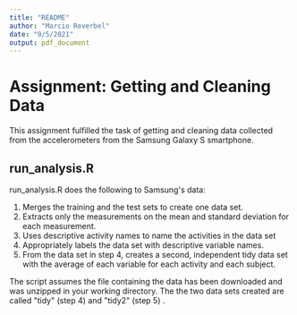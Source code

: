 ```yaml
---
title: "README"
author: "Marcio Reverbel"
date: "9/5/2021"
output: pdf_document
---
```


# Assignment: Getting and Cleaning Data

This assignment fulfilled the task of getting and cleaning data collected from the accelerometers from the Samsung Galaxy S smartphone.

## run_analysis.R
run_analysis.R does the following to Samsung's data: 

1. Merges the training and the test sets to create one data set.
2. Extracts only the measurements on the mean and standard deviation for each measurement. 
3. Uses descriptive activity names to name the activities in the data set
4. Appropriately labels the data set with descriptive variable names. 
5. From the data set in step 4, creates a second, independent tidy data set with the average of each variable for each activity and each subject.

The script assumes the file containing the data has been downloaded and was unzipped in your working directory. 
The the two data sets created are called "tidy" (step 4) and "tidy2" (step 5) .

